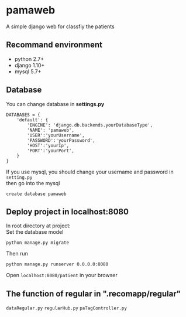 # pamaweb
A simple django web for classfiy the patients

## Recommand environment 
- python 2.7+
- django 1.10+
- mysql  5.7+

## Database

You can change database in <strong>settings.py</strong>
```
DATABASES = {
    'default': {
        'ENGINE': 'django.db.backends.yourDatabaseType',
        'NAME': 'pamaweb',
        'USER':'yourUsername',
        'PASSWORD':'yourPassword',
        'HOST':'yourIp',
        'PORT':'yourPort',
    }
}
```
If you use mysql, you should change your username and password in `setting.py`<br>
then go into the mysql
```
create database pamaweb
```

## Deploy project in localhost:8080
In root directory at project:<br>
Set the database model
```
python manage.py migrate
```
Then run
```
python manage.py runserver 0.0.0.0:8080
```
Open `localhost:8080/patient` in your browser

## The function of regular in ".recomapp/regular"
`dataRegular.py`
`regularHub.py`
`paTagController.py`

